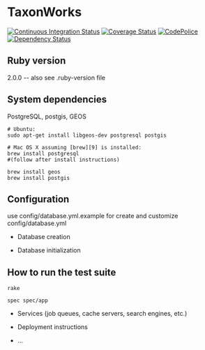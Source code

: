 TaxonWorks
==========

[![Continuous Integration Status][1]][2]
[![Coverage Status][3]][4]
[![CodePolice][5]][6]
[![Dependency Status][7]][8]


Ruby version
------------
2.0.0 -- also see .ruby-version file

System dependencies
------------------- 

PostgreSQL, postgis, GEOS
  
    # Ubuntu: 
    sudo apt-get install libgeos-dev postgresql postgis

    # Mac OS X assuming [brew][9] is installed:
    brew install postgresql 
    #(follow after install instructions)

    brew install geos
    brew install postgis
    
Configuration
-------------

use config/database.yml.example for create and customize config/database.yml

* Database creation

* Database initialization

How to run the test suite
-------------------------
    
    rake

    spec spec/app

* Services (job queues, cache servers, search engines, etc.)

* Deployment instructions

* ...


[1]: https://secure.travis-ci.org/mbl-cli/taxonworks.png
[2]: http://travis-ci.org/mbl-cli/taxonworks
[3]: https://coveralls.io/repos/mbl-cli/taxonworks/badge.png?branch=master
[4]: https://coveralls.io/r/mbl-cli/taxonworks?branch=master
[5]: https://codeclimate.com/github/mbl-cli/taxonworks.png
[6]: https://codeclimate.com/github/mbl-cli/taxonworks
[7]: https://gemnasium.com/mbl-cli/taxonworks.png
[8]: https://gemnasium.com/mbl-cli/taxonworks
[9]: http://brew.sh/
